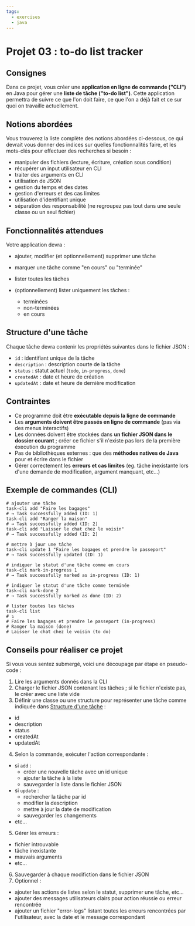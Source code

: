 ```yaml
---
tags:
  - exercises
  - java
---
```


# Projet 03 : to-do list tracker

## Consignes

Dans ce projet, vous créer une **application en ligne de commande ("CLI")** en Java pour gérer une **liste de tâche ("to-do list")**. Cette application permettra de suivre ce que l'on doit faire, ce que l'on a déjà fait et ce sur quoi on travaille actuellement.

## Notions abordées

Vous trouverez la liste complète des notions abordées ci-dessous, ce qui devrait vous donner des indices sur quelles fonctionnalités faire, et les mots-clés pour effectuer des recherches si besoin :

- manipuler des fichiers (lecture, écriture, création sous condition)
- récupérer un input utilisateur en CLI
- traiter des arguments en CLI
- utilisation de JSON
- gestion du temps et des dates
- gestion d'erreurs et des cas limites
- utilisation d'identifiant unique
- séparation des responsabilité (ne regroupez pas tout dans une seule classe ou un seul fichier)

## Fonctionnalités attendues

Votre application devra :

- ajouter, modifier (et optionnellement) supprimer une tâche

- marquer une tâche comme "en cours" ou "terminée"

- lister toutes les tâches

- (optionnellement) lister uniquement les tâches :
  - terminées
  - non-terminées
  - en cours

## Structure d'une tâche

Chaque tâche devra contenir les propriétés suivantes dans le fichier JSON :
- `id` : identifiant unique de la tâche
- `description` : description courte de la tâche
- `status` : statut actuel (`todo`, `in-progress`, `done`)
- `createdAt` : date et heure de création
- `updatedAt` : date et heure de dernière modification

## Contraintes

- Ce programme doit être **exécutable depuis la ligne de commande**
- Les **arguments doivent être passés en ligne de commande** (pas via des menus interactifs)
- Les données doivent être stockées dans **un fichier JSON dans le dossier courant** ; créer ce fichier s'il n'existe pas lors de la première éxecution du programme
- Pas de bibliothèques externes : que des **méthodes natives de Java** pour et écrire dans le fichier
- Gérer correctement les **erreurs et cas limites** (eg. tâche inexistante lors d'une demande de modification, argument manquant, etc...)

## Exemple de commandes (CLI)

```shell
# ajouter une tâche
task-cli add "Faire les bagages"
# → Task successfully added (ID: 1)
task-cli add "Ranger la maison"
# → Task successfully added (ID: 2)
task-cli add "Laisser le chat chez le voisin"
# → Task successfully added (ID: 2)

# mettre à jour une tâche
task-cli update 1 "Faire les bagages et prendre le passeport"
# → Task successfully updated (ID: 1)

# indiquer le statut d'une tâche comme en cours
task-cli mark-in-progress 1
# → Task successfully marked as in-progress (ID: 1)

# indiquer le statut d'une tâche comme terminée
task-cli mark-done 2
# → Task successfully marked as done (ID: 2)

# lister toutes les tâches
task-cli list
# ↴
# Faire les bagages et prendre le passeport (in-progress)
# Ranger la maison (done)
# Laisser le chat chez le voisin (to do)
```

## Conseils pour réaliser ce projet

Si vous vous sentez submergé, voici une découpage par étape en pseudo-code :

1. Lire les arguments donnés dans la CLI
2. Charger le fichier JSON contenant les tâches ; si le fichier n'existe pas, le créer avec une liste vide
3. Définir une classe ou une structure pour représenter une tâche comme indiquée dans [Structure d'une tâche](#structure-dune-tâche) :
  - id
  - description
  - status
  - createdAt
  - updatedAt
4. Selon la commande, exécuter l'action correspondante :
  - si `add` :
    - créer une nouvelle tâche avec un id unique
    - ajouter la tâche à la liste
    - sauvegarder la liste dans le fichier JSON
  - si `update` :
    - rechercher la tâche par id
    - modifier la description
    - mettre à jour la date de modification
    - sauvegarder les changements
  - etc...
5. Gérer les erreurs :
  - fichier introuvable
  - tâche inexistante
  - mauvais arguments
  - etc...
6. Sauvegarder à chaque modifiction dans le fichier JSON
7. Optionnel :
  - ajouter les actions de listes selon le statut, supprimer une tâche, etc...
  - ajouter des messages utilisateurs clairs pour action réussie ou erreur rencontrée
  - ajouter un fichier "error-logs" listant toutes les erreurs rencontrées par l'utilisateur, avec la date et le message correspondant
